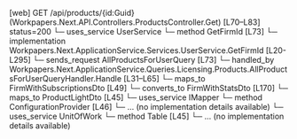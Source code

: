 [web] GET /api/products/{id:Guid}  (Workpapers.Next.API.Controllers.ProductsController.Get)  [L70–L83] status=200
  └─ uses_service UserService
    └─ method GetFirmId [L73]
      └─ implementation Workpapers.Next.ApplicationService.Services.UserService.GetFirmId [L20-L295]
  └─ sends_request AllProductsForUserQuery [L73]
    └─ handled_by Workpapers.Next.ApplicationService.Queries.Licensing.Products.AllProductsForUserQueryHandler.Handle [L31–L65]
      └─ maps_to FirmWithSubscriptionsDto [L49]
        └─ converts_to FirmWithStatsDto [L170]
      └─ maps_to ProductLightDto [L45]
      └─ uses_service IMapper
        └─ method ConfigurationProvider [L46]
          └─ ... (no implementation details available)
      └─ uses_service UnitOfWork
        └─ method Table [L45]
          └─ ... (no implementation details available)

